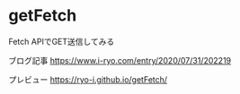 # getFetch
Fetch APIでGET送信してみる

ブログ記事
https://www.i-ryo.com/entry/2020/07/31/202219

プレビュー
https://ryo-i.github.io/getFetch/